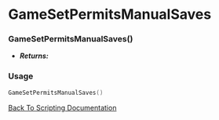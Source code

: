 # GameSetPermitsManualSaves

### GameSetPermitsManualSaves()
- ***Returns:*** 

### Usage

```Lua
GameSetPermitsManualSaves()
```


[Back To Scripting Documentation](../README.md)
